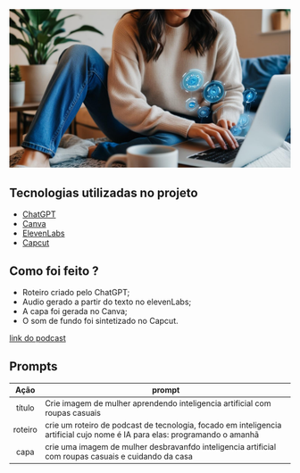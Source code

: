 <img src="assets/crie uma imagem de mulher desbravando a inteligencia artificial com roupas casuais e cuidando da casa (1).jpg" alt="IA para elas: programando o amanhã">



## Tecnologias utilizadas no projeto

- [ChatGPT](https://chat.openai.com/) 
- [Canva](https://www.canva.com/dream-lab)
- [ElevenLabs](https://beta.elevenlabs.io/)
- [Capcut](https://www.capcut.com/pt-br/)

## Como foi feito ?

- Roteiro criado pelo ChatGPT; 
- Audio gerado a partir do texto no elevenLabs;
- A capa foi gerada no Canva;
- O som de fundo foi sintetizado no Capcut.

[link do podcast](output/podcast_editado.MP3)

## Prompts

|   Ação   | prompt                                                                                                                                                                                                                                                                         |
| :------: | ------------------------------------------------------------------------------------------------------------------------------------------------------------------------------------------------------------------------------------------------------------------------------ |
| título   | Crie imagem de mulher aprendendo inteligencia artificial com roupas casuais                                                                                                                                                                                                    |
| roteiro  | crie um roteiro de podcast de tecnologia, focado em inteligencia artificial cujo nome é IA para elas: programando o amanhã                                                                                                                                                     |
| capa     | crie uma imagem de mulher desbravanfdo inteligencia artificial com roupas casuais e cuidando da casa                                                                                                                                                                           |
